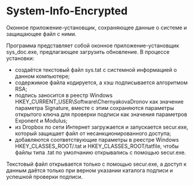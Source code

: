 # System-Info-Encrypted
Оконное приложение-установщик, сохраняющее данные о системе и защищающее файл с ними.

Программа представляет собой оконное приложение-установщик sys_doc.exe, предлагающее загрузить обновление. В процессе установки:

+ создаётся текстовый файл sys.tat с системной информацией о данном компьютере;
+ содержимое файла кодируется, а хэш подписывается алгоритмом RSA;
+ подпись заносится в реестр Windows HKEY_CURRENT_USER\Software\ChernyakovaDronov как значение параметра Signature, 
вместе с этим сохраняются параметры открытого ключа для проверки подписи как значения параметров Exponent и Modulus;
+ из Dropbox по сети Интернет загружается и запускается secur.exe, который защищает файл от несанкционированного доступа;
+ добавляются соответствующие параметры в реестре Windows HKEY_CLASSES_ROOT/.tat и HKEY_CLASSES_ROOT/tatfile, чтобы файлы типа .tat по  умолчанию открывались с помощью secur.exe.

Текстовый файл открывается только с помощью secur.exe, а доступ к данным даётся только при верном указании каталога подписи и успешной проверки подписи.
